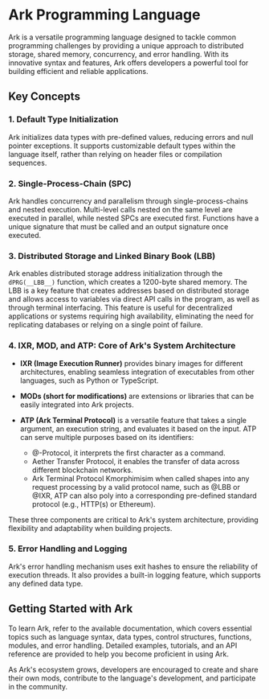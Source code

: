 # Ark Programming Language

Ark is a versatile programming language designed to tackle common programming challenges by providing a unique approach to distributed storage, shared memory, concurrency, and error handling. With its innovative syntax and features, Ark offers developers a powerful tool for building efficient and reliable applications.

## Key Concepts

### 1. Default Type Initialization
Ark initializes data types with pre-defined values, reducing errors and null pointer exceptions. It supports customizable default types within the language itself, rather than relying on header files or compilation sequences.

### 2. Single-Process-Chain (SPC)
Ark handles concurrency and parallelism through single-process-chains and nested execution. Multi-level calls nested on the same level are executed in parallel, while nested SPCs are executed first. Functions have a unique signature that must be called and an output signature once executed.

### 3. Distributed Storage and Linked Binary Book (LBB)
Ark enables distributed storage address initialization through the `dPRG(__LBB__)` function, which creates a 1200-byte shared memory. The LBB is a key feature that creates addresses based on distributed storage and allows access to variables via direct API calls in the program, as well as through terminal interfacing. This feature is useful for decentralized applications or systems requiring high availability, eliminating the need for replicating databases or relying on a single point of failure.

### 4. IXR, MOD, and ATP: Core of Ark's System Architecture
- **IXR (Image Execution Runner)** provides binary images for different architectures, enabling seamless integration of executables from other languages, such as Python or TypeScript.     

- **MODs (short for modifications)** are extensions or libraries that can be easily integrated into Ark projects.       

- **ATP (Ark Terminal Protocol)** is a versatile feature that takes a single argument, an execution string, and evaluates it based on the  input. ATP can serve multiple purposes based on its identifiers:
  - @-Protocol, it interprets the first character as a command.
  - Aether Transfer Protocol, it enables the transfer of data across different blockchain networks.
  - Ark Terminal Protocol Kmorphimisim when called shapes into any request processing by a valid protocol name, such as @LBB or @IXR, ATP can also poly into a corresponding pre-defined standard protocol (e.g., HTTP(s) or Ethereum).

These three components are critical to Ark's system architecture, providing flexibility and adaptability when building projects.

### 5. Error Handling and Logging
Ark's error handling mechanism uses exit hashes to ensure the reliability of execution threads. It also provides a built-in logging feature, which supports any defined data type.

## Getting Started with Ark

To learn Ark, refer to the available documentation, which covers essential topics such as language syntax, data types, control structures, functions, modules, and error handling. Detailed examples, tutorials, and an API reference are provided to help you become proficient in using Ark.

As Ark's ecosystem grows, developers are encouraged to create and share their own mods, contribute to the language's development, and participate in the community.

